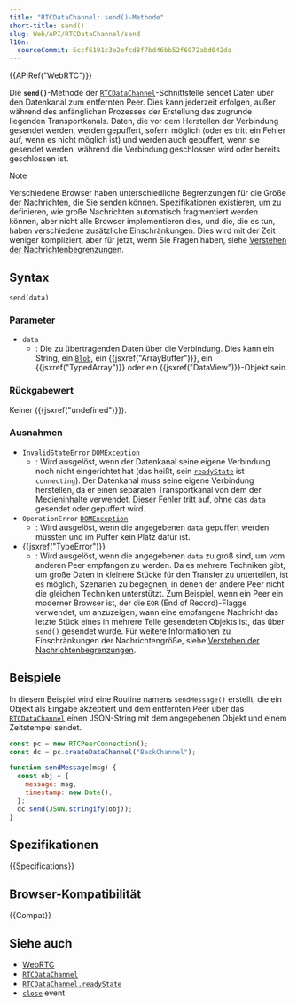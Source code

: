 ```yaml
---
title: "RTCDataChannel: send()-Methode"
short-title: send()
slug: Web/API/RTCDataChannel/send
l10n:
  sourceCommit: 5ccf6191c3e2efcd8f7bd46bb52f6972abd042da
---
```


{{APIRef("WebRTC")}}

Die **`send()`**-Methode der [`RTCDataChannel`](/de/docs/Web/API/RTCDataChannel)-Schnittstelle sendet Daten über den Datenkanal zum entfernten Peer. Dies kann jederzeit erfolgen, außer während des anfänglichen Prozesses der Erstellung des zugrunde liegenden Transportkanals. Daten, die vor dem Herstellen der Verbindung gesendet werden, werden gepuffert, sofern möglich (oder es tritt ein Fehler auf, wenn es nicht möglich ist) und werden auch gepuffert, wenn sie gesendet werden, während die Verbindung geschlossen wird oder bereits geschlossen ist.

> [!NOTE]
> Verschiedene Browser haben unterschiedliche Begrenzungen für die Größe der Nachrichten, die Sie senden können. Spezifikationen existieren, um zu definieren, wie große Nachrichten automatisch fragmentiert werden können, aber nicht alle Browser implementieren dies, und die, die es tun, haben verschiedene zusätzliche Einschränkungen. Dies wird mit der Zeit weniger kompliziert, aber für jetzt, wenn Sie Fragen haben, siehe [Verstehen der Nachrichtenbegrenzungen](/de/docs/Web/API/WebRTC_API/Using_data_channels#understanding_message_size_limits).

## Syntax

```js-nolint
send(data)
```

### Parameter

- `data`
  - : Die zu übertragenden Daten über die Verbindung. Dies kann ein String,
    ein [`Blob`](/de/docs/Web/API/Blob), ein {{jsxref("ArrayBuffer")}}, ein {{jsxref("TypedArray")}} oder ein {{jsxref("DataView")}}-Objekt sein.

### Rückgabewert

Keiner ({{jsxref("undefined")}}).

### Ausnahmen

- `InvalidStateError` [`DOMException`](/de/docs/Web/API/DOMException)
  - : Wird ausgelöst, wenn der Datenkanal seine eigene Verbindung noch nicht eingerichtet hat (das heißt, sein [`readyState`](/de/docs/Web/API/RTCDataChannel/readyState) ist `connecting`). Der Datenkanal muss seine eigene Verbindung herstellen, da er einen separaten Transportkanal von dem der Medieninhalte verwendet. Dieser Fehler tritt auf, ohne das `data` gesendet oder gepuffert wird.
- `OperationError` [`DOMException`](/de/docs/Web/API/DOMException)
  - : Wird ausgelöst, wenn die angegebenen `data` gepuffert werden müssten und im Puffer kein Platz dafür ist.
- {{jsxref("TypeError")}}
  - : Wird ausgelöst, wenn die angegebenen `data` zu groß sind, um vom anderen Peer empfangen zu werden. Da es mehrere Techniken gibt, um große Daten in kleinere Stücke für den Transfer zu unterteilen, ist es möglich, Szenarien zu begegnen, in denen der andere Peer nicht die gleichen Techniken unterstützt. Zum Beispiel, wenn ein Peer ein moderner Browser ist, der die `EOR` (End of Record)-Flagge verwendet, um anzuzeigen, wann eine empfangene Nachricht das letzte Stück eines in mehrere Teile gesendeten Objekts ist, das über `send()` gesendet wurde. Für weitere Informationen zu Einschränkungen der Nachrichtengröße, siehe [Verstehen der Nachrichtenbegrenzungen](/de/docs/Web/API/WebRTC_API/Using_data_channels#understanding_message_size_limits).

## Beispiele

In diesem Beispiel wird eine Routine namens `sendMessage()` erstellt, die ein Objekt als Eingabe akzeptiert und dem entfernten Peer über das [`RTCDataChannel`](/de/docs/Web/API/RTCDataChannel) einen JSON-String mit dem angegebenen Objekt und einem Zeitstempel sendet.

```js
const pc = new RTCPeerConnection();
const dc = pc.createDataChannel("BackChannel");

function sendMessage(msg) {
  const obj = {
    message: msg,
    timestamp: new Date(),
  };
  dc.send(JSON.stringify(obj));
}
```

## Spezifikationen

{{Specifications}}

## Browser-Kompatibilität

{{Compat}}

## Siehe auch

- [WebRTC](/de/docs/Web/API/WebRTC_API)
- [`RTCDataChannel`](/de/docs/Web/API/RTCDataChannel)
- [`RTCDataChannel.readyState`](/de/docs/Web/API/RTCDataChannel/readyState)
- [`close`](/de/docs/Web/API/RTCDataChannel/close_event) event
